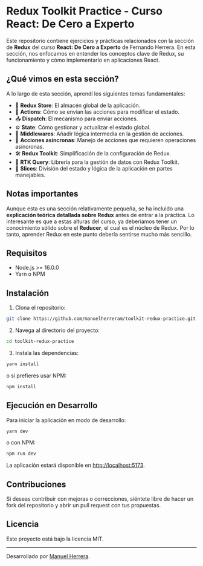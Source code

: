 # Redux Toolkit Practice - Curso React: De Cero a Experto

Este repositorio contiene ejercicios y prácticas relacionados con la sección de **Redux** del curso **React: De Cero a Experto** de Fernando Herrera. En esta sección, nos enfocamos en entender los conceptos clave de Redux, su funcionamiento y cómo implementarlo en aplicaciones React.

## ¿Qué vimos en esta sección?

A lo largo de esta sección, aprendí los siguientes temas fundamentales:

- 🏬 **Redux Store**: El almacén global de la aplicación.
- 🔄 **Actions**: Cómo se envían las acciones para modificar el estado.
- 📤 **Dispatch**: El mecanismo para enviar acciones.
- ⚙️ **State**: Cómo gestionar y actualizar el estado global.
- 🧰 **Middlewares**: Añadir lógica intermedia en la gestión de acciones.
- 🚀 **Acciones asíncronas**: Manejo de acciones que requieren operaciones asíncronas.
- 🛠️ **Redux Toolkit**: Simplificación de la configuración de Redux.
- 🔄 **RTK Query**: Librería para la gestión de datos con Redux Toolkit.
- 🍕 **Slices**: División del estado y lógica de la aplicación en partes manejables.

## Notas importantes

Aunque esta es una sección relativamente pequeña, se ha incluido una **explicación teórica detallada sobre Redux** antes de entrar a la práctica. Lo interesante es que a estas alturas del curso, ya deberíamos tener un conocimiento sólido sobre el **Reducer**, el cual es el núcleo de Redux. Por lo tanto, aprender Redux en este punto debería sentirse mucho más sencillo.

## Requisitos

- Node.js >= 16.0.0
- Yarn o NPM

## Instalación

1. Clona el repositorio:

```bash
git clone https://github.com/manuelherreram/toolkit-redux-practice.git
```

2. Navega al directorio del proyecto:

```bash
cd toolkit-redux-practice
```

3. Instala las dependencias:

```bash
yarn install
```

o si prefieres usar NPM:

```bash
npm install
```

## Ejecución en Desarrollo

Para iniciar la aplicación en modo de desarrollo:

```bash
yarn dev
```

o con NPM:

```bash
npm run dev
```

La aplicación estará disponible en [http://localhost:5173](http://localhost:5173).

## Contribuciones

Si deseas contribuir con mejoras o correcciones, siéntete libre de hacer un fork del repositorio y abrir un pull request con tus propuestas.

## Licencia

Este proyecto está bajo la licencia MIT.

---

Desarrollado por [Manuel Herrera](https://www.linkedin.com/in/manuelherreramontoya/).
